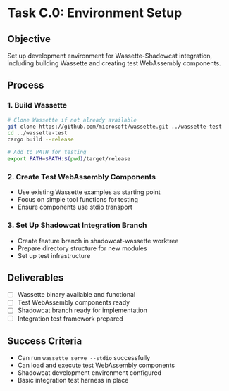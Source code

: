 # Task C.0: Environment Setup

## Objective
Set up development environment for Wassette-Shadowcat integration, including building Wassette and creating test WebAssembly components.

## Process

### 1. Build Wassette
```bash
# Clone Wassette if not already available
git clone https://github.com/microsoft/wassette.git ../wassette-test
cd ../wassette-test
cargo build --release

# Add to PATH for testing
export PATH=$PATH:$(pwd)/target/release
```

### 2. Create Test WebAssembly Components
- Use existing Wassette examples as starting point
- Focus on simple tool functions for testing
- Ensure components use stdio transport

### 3. Set Up Shadowcat Integration Branch
- Create feature branch in shadowcat-wassette worktree
- Prepare directory structure for new modules
- Set up test infrastructure

## Deliverables
- [ ] Wassette binary available and functional
- [ ] Test WebAssembly components ready
- [ ] Shadowcat branch ready for implementation
- [ ] Integration test framework prepared

## Success Criteria
- Can run `wassette serve --stdio` successfully
- Can load and execute test WebAssembly components
- Shadowcat development environment configured
- Basic integration test harness in place